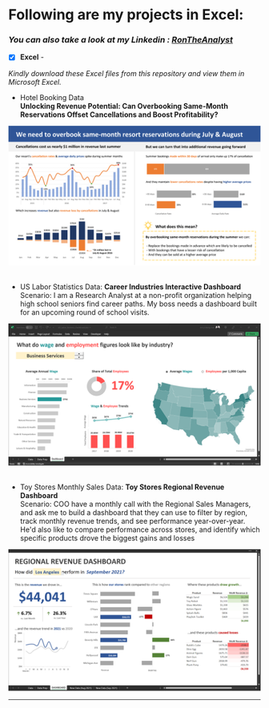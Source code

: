 # Following are my projects in Excel: <br />
### *You can also take a look at my Linkedin : [RonTheAnalyst](https://www.linkedin.com/in/ronfam/)* <br />

- [x] **Excel** - 

*Kindly download these Excel files from this repository and view them in Microsoft Excel.*

- Hotel Booking Data <br />
**Unlocking Revenue Potential: Can Overbooking Same-Month Reservations Offset Cancellations and Boost Profitability?** <br />

![Dashboard](Visuals/Hotel_Booking_Dashboard.png)
 <br />
 <br />
- US Labor Statistics Data: **Career Industries Interactive Dashboard** <br />
Scenario: I am a Research Analyst at a non-profit organization helping high school seniors find career paths. My boss needs a dashboard built for an upcoming round of school visits. <br />

![Dashboard](Visuals/Careers_Dashboard.png)
 <br />
 <br />
- Toy Stores Monthly Sales Data: **Toy Stores Regional Revenue Dashboard** <br />
Scenario: COO have a monthly call with the Regional Sales Managers, and ask me to build a dashboard that they can use to filter by region, track monthly revenue trends, and see performance year-over-year. He'd also like to compare performance across stores, and identify which specific products drove the biggest gains and losses <br />

![Dashboard](Visuals/ToyStores_Regional_Revenue_Dashboard.png)


--------------------------------------------------------------------------------------------------------------------------------------------------------------------------------
